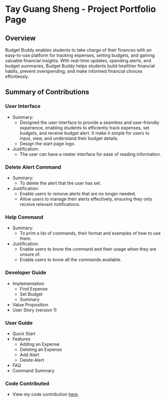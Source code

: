 # Tay Guang Sheng - Project Portfolio Page

## Overview
Budget Buddy enables students to take charge of their finances with an easy-to-use platform for tracking expenses, 
setting budgets, and gaining valuable financial insights. With real-time updates, spending alerts, and budget summaries,
Budget Buddy helps students build healthier financial habits, prevent overspending, and make informed financial choices 
effortlessly.

## Summary of Contributions

### User Interface
* Summary:
  * Designed the user interface to provide a seamless and user-friendly experience, enabling students to efficiently 
  track expenses, set budgets, and receive budget alert. It make it simple for users to input, view, and understand 
  their budget details. 
  * Design the start page logo.
* Justification:
  * The user can have a neater interface for ease of reading information. 

### Delete Alert Command
* Summary:
  * To delete the alert that the user has set.
* Justification:
  *  Enable users to remove alerts that are no longer needed. 
  * Allow users to manage their alerts effectively, ensuring they only receive relevant notifications.

### Help Command
* Summary:
  * To print a list of commands, their format and examples of how to use them.
* Justification:
  * Enable users to know the command and their usage when they are unsure of. 
  * Enable users to know all the commands available. 

### Developer Guide
* Implementation
  * Find Expense
  * Set Budget
  * Summary
* Value Proposition 
* User Story (version 1)

### User Guide
* Quick Start
* Features
  * Adding an Expense
  * Deleting an Expense
  * Add Alert
  * Delete Alert
* FAQ
* Command Summary

### Code Contributed
* View my code contribution [here](https://nus-cs2113-ay2425s2.github.io/tp-dashboard/?search=T12-4&sort=groupTitle&sortWithin=title&timeframe=commit&mergegroup=&groupSelect=groupByRepos&breakdown=true&checkedFileTypes=docs~functional-code~test-code~other&since=2025-02-21&tabOpen=true&tabType=authorship&tabAuthor=TayGuangSheng&tabRepo=AY2425S2-CS2113-T12-4%2Ftp%5Bmaster%5D&authorshipIsMergeGroup=false&authorshipFileTypes=docs~functional-code~test-code~other&authorshipIsBinaryFileTypeChecked=false&authorshipIsIgnoredFilesChecked=false).